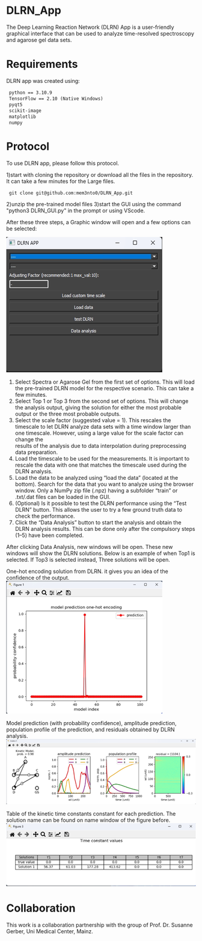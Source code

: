 # DLRN_App

The Deep Learning Reaction Network (DLRN) App is a user-friendly graphical interface that can be used to analyze
time-resolved spectroscopy and agarose gel data sets.

# Requirements

DLRN app was created using:

     python == 3.10.9
     TensorFlow == 2.10 (Native Windows)
     pyqt5
     scikit-image
     matplotlib
     numpy
     
# Protocol

To use DLRN app, please follow this  protocol.

1)start with cloning the repository or download all the files in the repository. It can take a few minutes for the Large files.

     git clone git@github.com:mem3nto0/DLRN_App.git

2)unzip the pre-trained model files
3)start the GUI using the command "python3 DLRN_GUI.py" in the prompt or using VScode.

After these three steps, a Graphic window will open and a few options can be selected:

![DLRN graphic window](figures/figure1_DLRN.png)


1.	Select Spectra or Agarose Gel from the first set of options. This will load the pre-trained DLRN model for the respective scenario. This can take a few minutes.
2.	 Select Top 1 or Top 3 from the second set of options. This will change the analysis output, giving the solution for either the most probable output or the three most probable outputs.
3.	Select the scale factor (suggested value = 1). This rescales the timescale to let DLRN analyze data sets with a time window larger than one timescale. However, using a large value for the scale factor can change the     
    results of the analysis due to data interpolation during preprocessing data preparation.
4.	Load the timescale to be used for the measurements. It is important to rescale the data with one that matches the timescale used during the DLRN analysis. 
5.	Load the data to be analyzed using “load the data” (located at the bottom). Search for the data that you want to analyze using the browser window. Only a NumPy zip file (.npz) having a subfolder “train” or .txt/.dat 
    files can be loaded in the GUI.
6.	(Optional) Is it possible to test the DLRN performance using the “Test DLRN” button. This allows the user to try a few ground truth data to check the performance. 
7.	Click the “Data Analysis” button to start the analysis and obtain the DLRN analysis results. This can be done only after the compulsory steps (1–5) have been completed.

After clicking Data Analysis, new windows will be open. These new windows will show the DLRN solutions. Below is an example of when Top1 is selected. If Top3 is selected instead, Three solutions will be open.

One-hot encoding solution from DLRN. it gives you an idea of the confidence of the output.
![DLRN graphic window1](figures/figure2_DLRN.png)

Model prediction (with probability confidence), amplitude prediction, population profile of the prediction, 
and residuals obtained by DLRN analysis.
![DLRN graphic window2](figures/figure3_DLRN.png)

Table of the kinetic time constants constant for each prediction. The solution name can be found on name window of the figure before.
![DLRN graphic window3](figures/figure4_DLRN.png)


# Collaboration

This work is a collaboration partnership with the group of Prof. Dr. Susanne Gerber, Uni Medical Center, Mainz.


